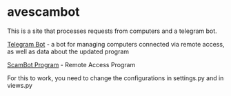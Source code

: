 # avescambot
This is a site that processes requests from computers and a telegram bot.

[Telegram Bot](https://github.com/Dellenoam/telegram-avescambot) - a bot for managing computers connected via remote access, as well as data about the updated program

[ScamBot Program](https://github.com/NOOBSLAYER228/scamBot) - Remote Access Program

For this to work, you need to change the configurations in settings.py and in views.py
